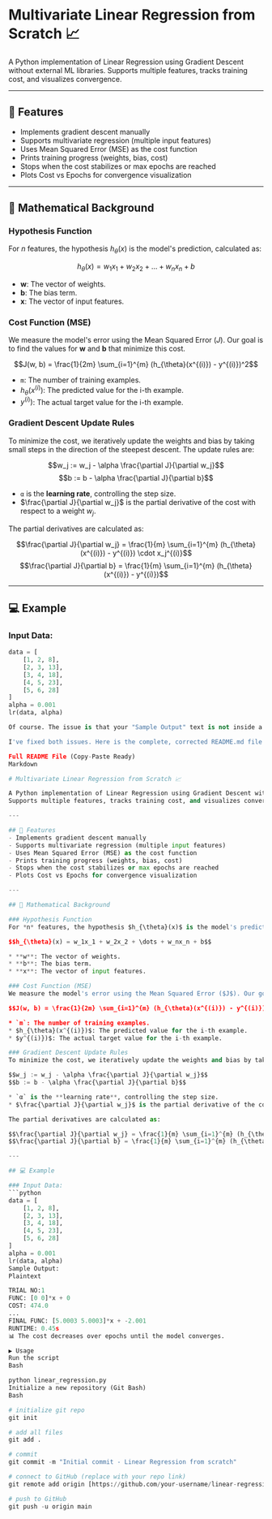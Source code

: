 # Multivariate Linear Regression from Scratch 📈

A Python implementation of Linear Regression using Gradient Descent without external ML libraries.
Supports multiple features, tracks training cost, and visualizes convergence.

---

## 📌 Features
- Implements gradient descent manually
- Supports multivariate regression (multiple input features)
- Uses Mean Squared Error (MSE) as the cost function
- Prints training progress (weights, bias, cost)
- Stops when the cost stabilizes or max epochs are reached
- Plots Cost vs Epochs for convergence visualization

---

## 📐 Mathematical Background

### Hypothesis Function
For *n* features, the hypothesis $h_{\theta}(x)$ is the model's prediction, calculated as:

$$h_{\theta}(x) = w_1x_1 + w_2x_2 + \dots + w_nx_n + b$$

* **w**: The vector of weights.
* **b**: The bias term.
* **x**: The vector of input features.

### Cost Function (MSE)
We measure the model's error using the Mean Squared Error ($J$). Our goal is to find the values for **w** and **b** that minimize this cost.

$$J(w, b) = \frac{1}{2m} \sum_{i=1}^{m} (h_{\theta}(x^{(i)}) - y^{(i)})^2$$

* `m`: The number of training examples.
* $h_{\theta}(x^{(i)})$: The predicted value for the i-th example.
* $y^{(i)})$: The actual target value for the i-th example.

### Gradient Descent Update Rules
To minimize the cost, we iteratively update the weights and bias by taking small steps in the direction of the steepest descent. The update rules are:

$$w_j := w_j - \alpha \frac{\partial J}{\partial w_j}$$
$$b := b - \alpha \frac{\partial J}{\partial b}$$

* `α` is the **learning rate**, controlling the step size.
* $\frac{\partial J}{\partial w_j}$ is the partial derivative of the cost with respect to a weight $w_j$.

The partial derivatives are calculated as:

$$\frac{\partial J}{\partial w_j} = \frac{1}{m} \sum_{i=1}^{m} (h_{\theta}(x^{(i)}) - y^{(i)}) \cdot x_j^{(i)}$$
$$\frac{\partial J}{\partial b} = \frac{1}{m} \sum_{i=1}^{m} (h_{\theta}(x^{(i)}) - y^{(i)})$$

---

## 💻 Example

### Input Data:
```python
data = [
    [1, 2, 8],
    [2, 3, 13],
    [3, 4, 18],
    [4, 5, 23],
    [5, 6, 28]
]
alpha = 0.001
lr(data, alpha)

Of course. The issue is that your "Sample Output" text is not inside a code block, causing it to merge with the surrounding text. The git remote add command also had incorrect link formatting.

I've fixed both issues. Here is the complete, corrected README.md file ready for you to copy and paste.

Full README File (Copy-Paste Ready)
Markdown

# Multivariate Linear Regression from Scratch 📈

A Python implementation of Linear Regression using Gradient Descent without external ML libraries.
Supports multiple features, tracks training cost, and visualizes convergence.

---

## 📌 Features
- Implements gradient descent manually
- Supports multivariate regression (multiple input features)
- Uses Mean Squared Error (MSE) as the cost function
- Prints training progress (weights, bias, cost)
- Stops when the cost stabilizes or max epochs are reached
- Plots Cost vs Epochs for convergence visualization

---

## 📐 Mathematical Background

### Hypothesis Function
For *n* features, the hypothesis $h_{\theta}(x)$ is the model's prediction, calculated as:

$$h_{\theta}(x) = w_1x_1 + w_2x_2 + \dots + w_nx_n + b$$

* **w**: The vector of weights.
* **b**: The bias term.
* **x**: The vector of input features.

### Cost Function (MSE)
We measure the model's error using the Mean Squared Error ($J$). Our goal is to find the values for **w** and **b** that minimize this cost.

$$J(w, b) = \frac{1}{2m} \sum_{i=1}^{m} (h_{\theta}(x^{(i)}) - y^{(i)})^2$$

* `m`: The number of training examples.
* $h_{\theta}(x^{(i)})$: The predicted value for the i-th example.
* $y^{(i)})$: The actual target value for the i-th example.

### Gradient Descent Update Rules
To minimize the cost, we iteratively update the weights and bias by taking small steps in the direction of the steepest descent. The update rules are:

$$w_j := w_j - \alpha \frac{\partial J}{\partial w_j}$$
$$b := b - \alpha \frac{\partial J}{\partial b}$$

* `α` is the **learning rate**, controlling the step size.
* $\frac{\partial J}{\partial w_j}$ is the partial derivative of the cost with respect to a weight $w_j$.

The partial derivatives are calculated as:

$$\frac{\partial J}{\partial w_j} = \frac{1}{m} \sum_{i=1}^{m} (h_{\theta}(x^{(i)}) - y^{(i)}) \cdot x_j^{(i)}$$
$$\frac{\partial J}{\partial b} = \frac{1}{m} \sum_{i=1}^{m} (h_{\theta}(x^{(i)}) - y^{(i)})$$

---

## 💻 Example

### Input Data:
```python
data = [
    [1, 2, 8],
    [2, 3, 13],
    [3, 4, 18],
    [4, 5, 23],
    [5, 6, 28]
]
alpha = 0.001
lr(data, alpha)
Sample Output:
Plaintext

TRIAL NO:1
FUNC: [0 0]*x + 0
COST: 474.0
...
FINAL FUNC: [5.0003 5.0003]*x + -2.001
RUNTIME: 0.45s
📊 The cost decreases over epochs until the model converges.

▶️ Usage
Run the script
Bash

python linear_regression.py
Initialize a new repository (Git Bash)
Bash

# initialize git repo
git init

# add all files
git add .

# commit
git commit -m "Initial commit - Linear Regression from scratch"

# connect to GitHub (replace with your repo link)
git remote add origin [https://github.com/your-username/linear-regression-scratch.git](https://github.com/your-username/linear-regression-scratch.git)

# push to GitHub
git push -u origin main
